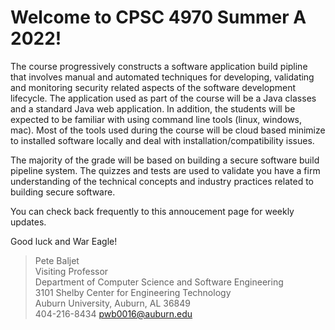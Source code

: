 
# Welcome to CPSC 4970 Summer A 2022!

The course progressively constructs a software application build pipline that involves manual and automated techniques for developing, validating and monitoring security related aspects of the software development lifecycle.  The application used as part of the course will be a Java classes and a standard Java web application.  In addition, the students will be expected to be familiar with using command line tools (linux, windows, mac).  Most of the tools used during the course will be cloud based minimize to installed software locally and deal with installation/compatibility issues.

The majority of the grade will be based on building a secure software build pipeline system.  The quizzes and tests are used to validate you have a firm understanding of the technical concepts and industry practices related to building secure software.

You can check back frequently to this annoucement page for weekly updates.

Good luck and War Eagle!

> Pete Baljet  
> Visiting Professor  
> Department of Computer Science and Software Engineering  
> 3101 Shelby Center for Engineering Technology  
> Auburn University, Auburn, AL 36849  
> 404-216-8434 pwb0016@auburn.edu  

